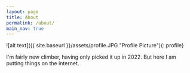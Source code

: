 ```yaml
---
layout: page
title: About
permalink: /about/
main_nav: true
---
```


![alt text]({{ site.baseurl }}/assets/profile.JPG "Profile Picture"){:.profile}

I'm fairly new climber, having only picked it up in 2022. But here I am putting things on the internet.